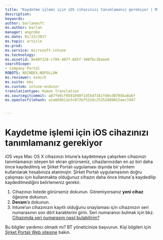 ```yaml
---
title: "Kaydetme işlemi için iOS cihazınızı tanımlamanız gerekiyor | Microsoft Docs"
description: 
keywords: 
author: barlanmsft
ms.author: barlan
manager: angrobe
ms.date: 01/23/2017
ms.topic: article
ms.prod: 
ms.service: microsoft-intune
ms.technology: 
ms.assetid: 8e40f228-cf04-4077-845f-300fbc3baee6
searchScope:
- Company Portal
ROBOTS: NOINDEX,NOFOLLOW
ms.reviewer: esmich
ms.suite: ems
ms.custom: intune-enduser
translationtype: Human Translation
ms.sourcegitcommit: a87fe0cf9591040f1455d71b1f40cd0705ba8abf
ms.openlocfilehash: a1a669b12e3c072bf532dc25352889015aec7d47


---
```



# <a name="you-need-to-identify-your-device-when-youre-trying-to-enroll"></a>Kaydetme işlemi için iOS cihazınızı tanımlamanız gerekiyor

iOS veya Mac OS X cihazınızı Intune’a kaydetmeye çalışırken cihazınızı tanımlamanızı isteyen bir ekran görürseniz, cihazlarınızdan en az biri daha önce kaydedilmiş ve Şirket Portalı uygulaması dışında bir yöntem kullanılarak hesabınıza atanmıştır. Şirket Portalı uygulamasının doğru çalışması için kullanmakta olduğunuz cihazın daha önce Intune'a kaydedilip kaydedilmediğini belirlemeniz gerekir.

1. Cihazınızı listede görürseniz dokunun. Göremiyorsanız **yeni cihaz** öğesine dokunun.
2. **Devam**’a dokunun.
3. Intune’un cihazınızın kayıtlı olduğunu onaylaması için cihazınızın seri numarasının son dört karakterini girin. Seri numaranızı bulmak için bkz. [Cihazımda seri numarasını nasıl bulabilirim?](how-do-i-find-the-serial-number-on-my-device-ios.md)

Bu bilgiler yardımcı olmadı mı? BT yöneticinize başvurun. Kişi bilgileri için [Şirket Portalı Web sitesine](http://portal.manage.microsoft.com) bakın.



<!--HONumber=Jan17_HO4-->


